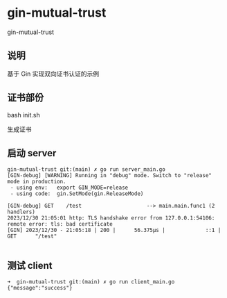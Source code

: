 # gin-mutual-trust
gin-mutual-trust

## 说明
基于 Gin 实现双向证书认证的示例

## 证书部份
bash init.sh

生成证书


## 启动 server

```
gin-mutual-trust git:(main) ✗ go run server_main.go
[GIN-debug] [WARNING] Running in "debug" mode. Switch to "release" mode in production.
 - using env:   export GIN_MODE=release
 - using code:  gin.SetMode(gin.ReleaseMode)

[GIN-debug] GET    /test                     --> main.main.func1 (2 handlers)
2023/12/30 21:05:01 http: TLS handshake error from 127.0.0.1:54106: remote error: tls: bad certificate
[GIN] 2023/12/30 - 21:05:18 | 200 |      56.375µs |             ::1 | GET      "/test"


```

## 测试 client 

```
➜  gin-mutual-trust git:(main) ✗ go run client_main.go
{"message":"success"}
```